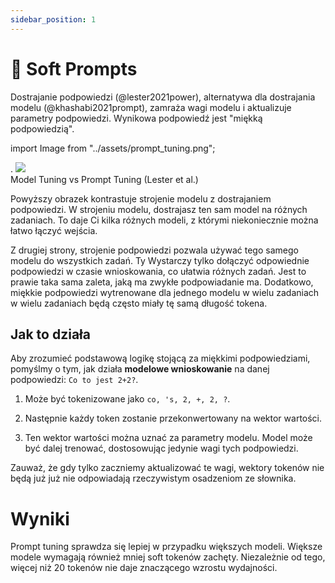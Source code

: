 ```yaml
---
sidebar_position: 1
---
```


# 🔴 Soft Prompts

Dostrajanie podpowiedzi (@lester2021power), alternatywa dla dostrajania modelu (@khashabi2021prompt), zamraża wagi modelu i aktualizuje parametry podpowiedzi. Wynikowa podpowiedź jest "miękką podpowiedzią".


import Image from "../assets/prompt_tuning.png";

<div style={{textAlign: 'center'}}>.
  <img src={Image} style={{width: "500px"}} />
</div>

<div style={{textAlign: 'center'}}>
Model Tuning vs Prompt Tuning (Lester et al.)
</div>

Powyższy obrazek kontrastuje strojenie modelu z dostrajaniem podpowiedzi.
W strojeniu modelu, dostrajasz ten sam model na różnych zadaniach. To daje Ci
kilka różnych modeli, z którymi niekoniecznie można łatwo łączyć wejścia.

Z drugiej strony, strojenie podpowiedzi pozwala używać tego samego modelu do wszystkich zadań. Ty
Wystarczy tylko dołączyć odpowiednie podpowiedzi w czasie wnioskowania, co ułatwia
różnych zadań. Jest to prawie taka sama zaleta, jaką ma zwykłe podpowiadanie
ma. Dodatkowo, miękkie podpowiedzi wytrenowane dla jednego modelu w wielu zadaniach
w wielu zadaniach będą często miały tę samą długość tokena.

## Jak to działa

Aby zrozumieć podstawową logikę stojącą za miękkimi podpowiedziami, pomyślmy o tym, jak działa **modelowe wnioskowanie**
na danej podpowiedzi: `Co to jest 2+2?`.

1) Może być tokenizowane jako `co, 's, 2, +, 2, ?`.

2) Następnie każdy token zostanie przekonwertowany na wektor wartości.

3) Ten wektor wartości można uznać za parametry modelu. Model może być dalej
trenować, dostosowując jedynie wagi tych podpowiedzi.

Zauważ, że gdy tylko zaczniemy aktualizować te wagi, wektory tokenów nie będą już
już nie odpowiadają rzeczywistym osadzeniom ze słownika.

# Wyniki

Prompt tuning sprawdza się lepiej w przypadku większych modeli. Większe modele wymagają również mniej
soft tokenów zachęty. Niezależnie od tego, więcej niż 20 tokenów nie daje znaczącego wzrostu wydajności.

